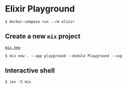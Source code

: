 # Elixir Playground

```shell
$ docker-compose run --rm elixir
```

## Create a new `mix` project

[`mix new`](https://hexdocs.pm/mix/Mix.Tasks.New.html)

```shell
$ mix new . --app playground --module Playground --sup
```

## Interactive shell

```shell
$ iex -S mix
```